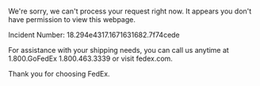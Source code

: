  	


 	

We're sorry, we can't process your request right now. It appears you don't have permission to view this webpage.


Incident Number: 18.294e4317.1671631682.7f74cede





For assistance with your shipping needs, you can call us anytime at 1.800.GoFedEx 1.800.463.3339 or visit fedex.com.




Thank you for choosing FedEx.